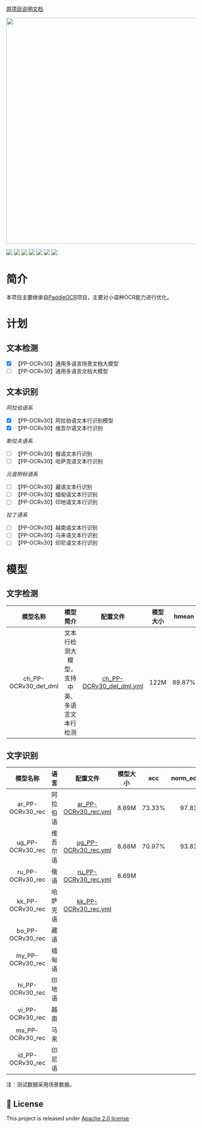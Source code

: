   [原项目说明文档](README_ch.md)

<p align="center">
 <img src="./doc/PaddleOCR_log.png" align="middle" width = "600"/>
<p align="center">
<p align="left">
    <a href="./LICENSE"><img src="https://img.shields.io/badge/license-Apache%202-dfd.svg"></a>
    <a href="https://github.com/PaddlePaddle/PaddleOCR/releases"><img src="https://img.shields.io/github/v/release/PaddlePaddle/PaddleOCR?color=ffa"></a>
    <a href=""><img src="https://img.shields.io/badge/python-3.7+-aff.svg"></a>
    <a href=""><img src="https://img.shields.io/badge/os-linux%2C%20win%2C%20mac-pink.svg"></a>
    <a href=""><img src="https://img.shields.io/pypi/format/PaddleOCR?color=c77"></a>
    <a href="https://pypi.org/project/PaddleOCR/"><img src="https://img.shields.io/pypi/dm/PaddleOCR?color=9cf"></a>
    <a href="https://github.com/PaddlePaddle/PaddleOCR/stargazers"><img src="https://img.shields.io/github/stars/PaddlePaddle/PaddleOCR?color=ccf"></a>
</p>

# 简介

本项目主要继承自[PaddleOCR](https://github.com/PaddlePaddle/PaddleOCR)项目，主要对小语种OCR能力进行优化。

# 计划

## 文本检测

- [x] 【PP-OCRv30】通用多语言场景文档大模型
- [ ] 【PP-OCRv30】通用多语言文档大模型

## 文本识别

*阿拉伯语系*

- [x] 【PP-OCRv30】阿拉伯语文本行识别模型
- [x] 【PP-OCRv30】维吾尔语文本行识别

*斯拉夫语系*

- [ ] 【PP-OCRv30】俄语文本行识别
- [ ] 【PP-OCRv30】哈萨克语文本行识别

*元音附标语系*

- [ ] 【PP-OCRv30】藏语文本行识别
- [ ] 【PP-OCRv30】缅甸语文本行识别
- [ ] 【PP-OCRv30】印地语文本行识别

*拉丁语系*

- [ ] 【PP-OCRv30】越南语文本行识别
- [ ] 【PP-OCRv30】马来语文本行识别
- [ ] 【PP-OCRv30】印尼语文本行识别

# 模型

## **文字检测**

|       模型名称       |                   模型简介                   |                           配置文件                           | 模型大小 | hmean  |
| :------------------: | :------------------------------------------: | :----------------------------------------------------------: | :------: | ------ |
| ch_PP-OCRv30_det_dml | 文本行检测大模型，支持中英、多语言文本行检测 | [ch_PP-OCRv30_det_dml.yml](./configs/det/ch_PP-OCRv30/ch_PP-OCRv30_det_dml.yml) |   122M   | 89.87% |

## 文字识别

|     模型名称     |   语言   |                           配置文件                           | 模型大小 |  acc   | norm_edit_dis |
| :--------------: | :------: | :----------------------------------------------------------: | :------: | :----: | :-----------: |
| ar_PP-OCRv30_rec | 阿拉伯语 | [ar_PP-OCRv30_rec.yml](./configs/rec/PP-OCRv30/ar_PP-OCRv30_rec.yml) |  8.69M   | 73.33% |    97.83%     |
| ug_PP-OCRv30_rec | 维吾尔语 | [ug_PP-OCRv30_rec.yml](./configs/rec/PP-OCRv30/ug_PP-OCRv30_rec.yml) |  8.68M   | 70.97% |    93.83%     |
| ru_PP-OCRv30_rec |   俄语   | [ru_PP-OCRv30_rec.yml](./configs/rec/PP-OCRv30/ru_PP-OCRv30_rec.yml) |  8.69M   |        |               |
| kk_PP-OCRv30_rec | 哈萨克语 | [kk_PP-OCRv30_rec.yml](./configs/rec/PP-OCRv30/kk_PP-OCRv30_rec.yml) |          |        |               |
| bo_PP-OCRv30_rec |   藏语   |                                                              |          |        |               |
| my_PP-OCRv30_rec |  缅甸语  |                                                              |          |        |               |
| hi_PP-OCRv30_rec |  印地语  |                                                              |          |        |               |
| vi_PP-OCRv30_rec |   越南   |                                                              |          |        |               |
| ms_PP-OCRv30_rec |   马来   |                                                              |          |        |               |
| id_PP-OCRv30_rec |  印尼语  |                                                              |          |        |               |

注：测试数据采用场景数据。

## 📄 License

This project is released under <a href="https://github.com/PaddlePaddle/PaddleOCR/blob/master/LICENSE">Apache 2.0 license</a>
